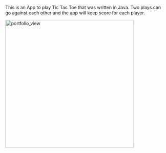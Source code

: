 This is an App to play Tic Tac Toe that was written in Java. Two plays can go against each other and the app will keep score for each player.

<img width="400" alt="portfolio_view" src="https://user-images.githubusercontent.com/16840579/56604074-00008c80-65b6-11e9-8af8-09be489a65a2.jpg">

